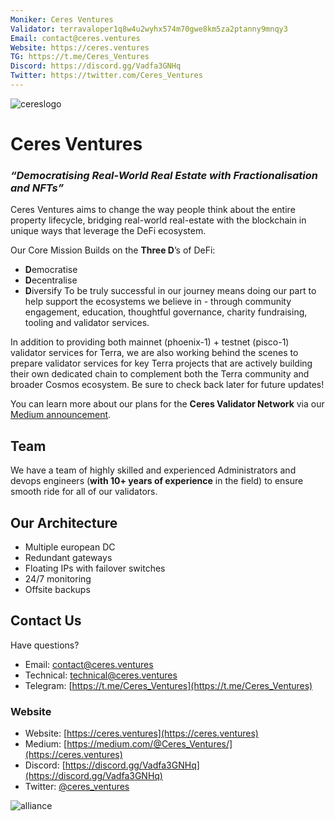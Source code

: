 ```yaml
---
Moniker: Ceres Ventures
Validator: terravaloper1q8w4u2wyhx574m70gwe8km5za2ptanny9mnqy3
Email: contact@ceres.ventures
Website: https://ceres.ventures
TG: https://t.me/Ceres_Ventures
Discord: https://discord.gg/Vadfa3GNHq
Twitter: https://twitter.com/Ceres_Ventures
---
```



 ![cereslogo](https://ceres.ventures/resources/ceres-validator-network.jpg)

# Ceres Ventures
### _**“Democratising Real-World Real Estate with Fractionalisation and NFTs”**_

Ceres Ventures aims to change the way people think about the entire property lifecycle, bridging real-world real-estate with the blockchain in unique ways that leverage the DeFi ecosystem.

Our Core Mission Builds on the **Three D**’s of DeFi:
* **D**emocratise
* **D**ecentralise
* **D**iversify
To be truly successful in our journey means doing our part to help support the ecosystems we believe in - through community engagement, education, thoughtful governance, charity fundraising, tooling and validator services.

In addition to providing both mainnet (phoenix-1) + testnet (pisco-1) validator services for Terra, we are also working behind the scenes to prepare validator services for key Terra projects that are actively building their own dedicated chain to complement both the Terra community and broader Cosmos ecosystem. Be sure to check back later for future updates!

You can learn more about our plans for the **Ceres Validator Network** via our [Medium announcement](https://medium.com/@Terrafirma_NFT/alphafriday-brighter-futures-good-friends-silver-linings-and-the-rising-cost-of-education-f23de92d2e7d).

## Team

We have a team of highly skilled and experienced Administrators and devops engineers (**with 10+ years of experience** in the field) to ensure smooth ride for all of our validators.

## Our Architecture

* Multiple european DC
* Redundant gateways
* Floating IPs with failover switches
* 24/7 monitoring
* Offsite backups

## Contact Us

Have questions?
* Email: [contact@ceres.ventures](contact@ceres.ventures)
* Technical: [technical@ceres.ventures](technical@ceres.ventures)
* Telegram: [https://t.me/Ceres_Ventures](https://t.me/Ceres_Ventures)

### Website

* Website: [https://ceres.ventures](https://ceres.ventures)
* Medium: [https://medium.com/@Ceres_Ventures/](https://ceres.ventures)
* Discord: [https://discord.gg/Vadfa3GNHq](https://discord.gg/Vadfa3GNHq)
* Twitter: [@ceres_ventures](https://twitter.com/Ceres_Ventures)


![alliance](https://ceres.ventures/resources/angel-alliance-member.png)